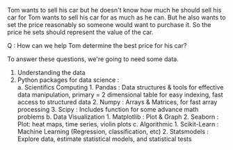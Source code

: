Tom wants to sell his car but he doesn't know how much he should sell his car for
Tom wants to sell his car for as much as he can.
But he also wants to set the price reasonably so someone would want to purchase it.
So the price he sets should represent the value of the car.

Q : How can we help Tom determine the best price for his car?

To answer these questions, we're going to need some data.

1. Understanding the data
2. Python packages for data science :
    <br> a. Scientifics Computing
        1. Pandas   : Data structures & tools for effective data manipulation, primary = 2 dimensional table for easy indexing, fast access to structured data
        2. Numpy    : Arrays & Matrices, for fast array processing
        3. Scipy    : Includes function for some advance math problems
    b. Data Visualization
        1. Matplotlib   : Plot & Graph
        2. Seaborn      : Plot: heat maps, time series, violin plots
    c. Algorithmic
        1. Scikit-Learn : Machine Learning (Regression, classification, etc)
        2. Statsmodels  : Explore data, estimate statistical models, and statistical tests
